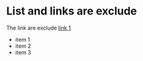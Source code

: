 List and links are exclude
======

The link are exclude [link 1](http://link1)

*	item 1
*	item 2
* 	item 3